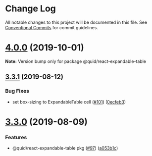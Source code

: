 # Change Log

All notable changes to this project will be documented in this file.
See [Conventional Commits](https://conventionalcommits.org) for commit guidelines.

# [4.0.0](https://github.com/quid/refraction/tree/master/packages/react-expandable-table/compare/v3.3.5...v4.0.0) (2019-10-01)

**Note:** Version bump only for package @quid/react-expandable-table





## [3.3.1](https://github.com/quid/refraction/tree/master/packages/react-expandable-table/compare/v3.3.0...v3.3.1) (2019-08-12)


### Bug Fixes

* set box-sizing to ExpandableTable cell ([#101](https://github.com/quid/refraction/tree/master/packages/react-expandable-table/issues/101)) ([0ecfeb3](https://github.com/quid/refraction/tree/master/packages/react-expandable-table/commit/0ecfeb3))





# [3.3.0](https://github.com/quid/refraction/tree/master/packages/react-expandable-table/compare/v3.2.2...v3.3.0) (2019-08-09)


### Features

* @quid/react-expandable-table pkg ([#97](https://github.com/quid/refraction/tree/master/packages/react-expandable-table/issues/97)) ([a053b1c](https://github.com/quid/refraction/tree/master/packages/react-expandable-table/commit/a053b1c))
